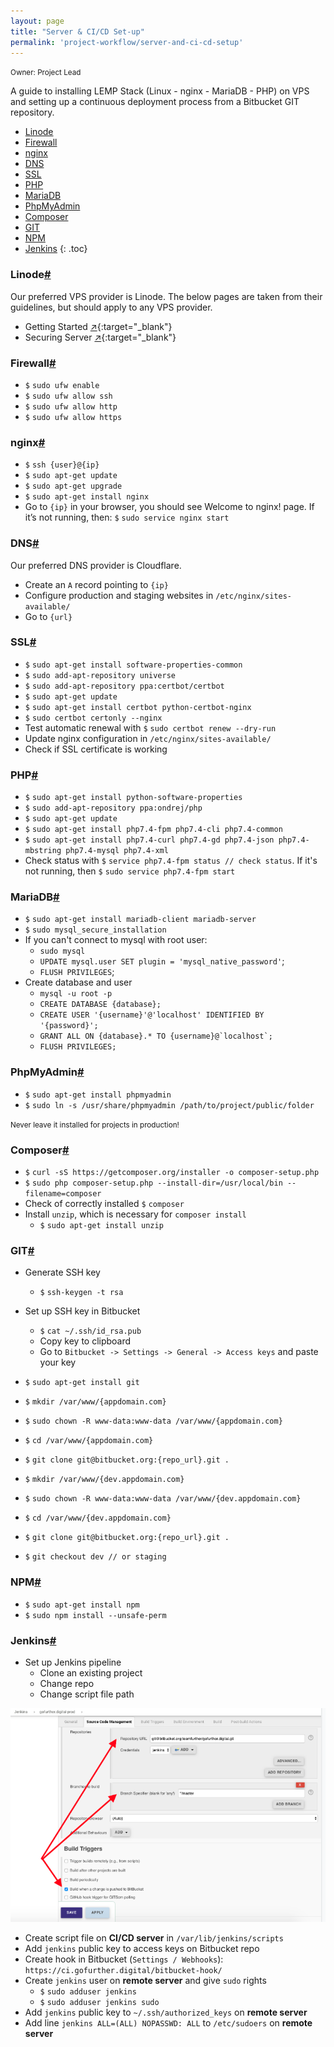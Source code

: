 ```yaml
---
layout: page
title: "Server & CI/CD Set-up"
permalink: 'project-workflow/server-and-ci-cd-setup'
---
```

<small class="owner">Owner: Project Lead</small>

A guide to installing LEMP Stack (Linux - nginx - MariaDB - PHP) on VPS and setting up a continuous deployment process from a Bitbucket GIT repository.

- [Linode](#linode)
- [Firewall](#firewall)
- [nginx](#nginx)
- [DNS](#dns)
- [SSL](#ssl)
- [PHP](#php)
- [MariaDB](#mariadb)
- [PhpMyAdmin](#phpmyadmin)
- [Composer](#composer)
- [GIT](#git)
- [NPM](#npm)
- [Jenkins](#jenkins)
{: .toc}

### Linode[#](#linode)
Our preferred VPS provider is Linode. The below pages are taken from their guidelines, but should apply to any VPS provider.

- Getting Started [&#x2197;](https://www.linode.com/docs/getting-started/){:target="_blank"}
- Securing Server [&#x2197;](https://www.linode.com/docs/security/securing-your-server/){:target="_blank"}

### Firewall[#](#firewall)
- ```$``` ```sudo ufw enable```
- ```$``` ```sudo ufw allow ssh```
- ```$``` ```sudo ufw allow http```
- ```$``` ```sudo ufw allow https```

### nginx[#](#nginx)
- ```$``` ```ssh {user}@{ip}```
- ```$``` ```sudo apt-get update```
- ```$``` ```sudo apt-get upgrade```
- ```$``` ```sudo apt-get install nginx```
- Go to ```{ip}``` in your browser, you should see Welcome to nginx! page. If it’s not running, then: ```$``` ```sudo service nginx start```

### DNS[#](#dns)
Our preferred DNS provider is Cloudflare.

- Create an ```A``` record pointing to ```{ip}```
- Configure production and staging websites in ```/etc/nginx/sites-available/```
- Go to ```{url}```

### SSL[#](#ssl)
- ```$``` ```sudo apt-get install software-properties-common```
- ```$``` ```sudo add-apt-repository universe```
- ```$``` ```sudo add-apt-repository ppa:certbot/certbot```
- ```$``` ```sudo apt-get update```
- ```$``` ```sudo apt-get install certbot python-certbot-nginx```
- ```$``` ```sudo certbot certonly --nginx```
- Test automatic renewal with ```$``` ```sudo certbot renew --dry-run```
- Update nginx configuration in ```/etc/nginx/sites-available/```
- Check if SSL certificate is working
    
### PHP[#](#php)
- ```$``` ```sudo apt-get install python-software-properties```
- ```$``` ```sudo add-apt-repository ppa:ondrej/php```
- ```$``` ```sudo apt-get update```
- ```$``` ```sudo apt-get install php7.4-fpm php7.4-cli php7.4-common```
- ```$``` ```sudo apt-get install php7.4-curl php7.4-gd php7.4-json php7.4-mbstring php7.4-mysql php7.4-xml```
- Check status with ```$``` ```service php7.4-fpm status // check status```. If it's not running, then ```$``` ```sudo service php7.4-fpm start```

### MariaDB[#](#mariadb)
- ```$``` ```sudo apt-get install mariadb-client mariadb-server```
- ```$``` ```sudo mysql_secure_installation```
- If you can't connect to mysql with root user:
    - ```sudo mysql```
    - ```UPDATE mysql.user SET plugin = 'mysql_native_password'```;
    - ```FLUSH PRIVILEGES```;
- Create database and user
    - ```mysql -u root -p```
    - ```CREATE DATABASE {database};```
    - ```CREATE USER '{username}'@'localhost' IDENTIFIED BY '{password}';```
    - ```GRANT ALL ON {database}.* TO {username}@`localhost`;```
    - ```FLUSH PRIVILEGES;```
    
### PhpMyAdmin[#](#phpmyadmin)
- ```$``` ```sudo apt-get install phpmyadmin```
- ```$``` ```sudo ln -s /usr/share/phpmyadmin /path/to/project/public/folder```

<small class="note">Never leave it installed for projects in production!</small>

### Composer[#](#composer)
- ```$``` ```curl -sS https://getcomposer.org/installer -o composer-setup.php```
- ```$``` ```sudo php composer-setup.php --install-dir=/usr/local/bin --filename=composer```
- Check of correctly installed ```$``` ```composer```
- Install ```unzip```, which is necessary for ```composer install```
    - ```$``` ```sudo apt-get install unzip```
    
### GIT[#](#git)
- Generate SSH key
    - ```$``` ```ssh-keygen -t rsa```
- Set up SSH key in Bitbucket
    - ```$``` ```cat ~/.ssh/id_rsa.pub```
    - Copy key to clipboard
    - Go to ```Bitbucket -> Settings -> General -> Access keys``` and paste your key
    
- ```$``` ```sudo apt-get install git```

- ```$``` ```mkdir /var/www/{appdomain.com}```
- ```$``` ```sudo chown -R www-data:www-data /var/www/{appdomain.com}```
- ```$``` ```cd /var/www/{appdomain.com}```
- ```$``` ```git clone git@bitbucket.org:{repo_url}.git .```

- ```$``` ```mkdir /var/www/{dev.appdomain.com}```
- ```$``` ```sudo chown -R www-data:www-data /var/www/{dev.appdomain.com}```
- ```$``` ```cd /var/www/{dev.appdomain.com}```
- ```$``` ```git clone git@bitbucket.org:{repo_url}.git .```
- ```$``` ```git checkout dev // or staging```

### NPM[#](#npm)
- ```$``` ```sudo apt-get install npm```
- ```$``` ```sudo npm install --unsafe-perm```

### Jenkins[#](#jenkins)
- Set up Jenkins pipeline
    - Clone an existing project
    - Change repo
    - Change script file path
    
<div class="thumb">
    <a href="/dist/media/ci-cd-setup-jenkins.png" target="_blank">
        <img src="/dist/media/ci-cd-setup-jenkins.png" alt="" />
    </a>
</div>

- Create script file on __CI/CD server__ in ```/var/lib/jenkins/scripts```
- Add ```jenkins``` public key to access keys on Bitbucket repo
- Create hook in Bitbucket (```Settings / Webhooks```): ```https://ci.gofurther.digital/bitbucket-hook/```
- Create ```jenkins``` user on __remote server__ and give ```sudo``` rights
    - ```$``` ```sudo adduser jenkins```
    - ```$``` ```sudo adduser jenkins sudo```
- Add ```jenkins``` public key to ```~/.ssh/authorized_keys``` on __remote server__
- Add line ```jenkins ALL=(ALL) NOPASSWD: ALL``` to ```/etc/sudoers``` on __remote server__
